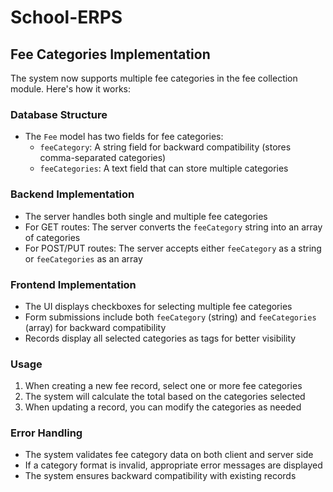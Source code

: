 # School-ERPS

## Fee Categories Implementation

The system now supports multiple fee categories in the fee collection module. Here's how it works:

### Database Structure
- The `Fee` model has two fields for fee categories:
  - `feeCategory`: A string field for backward compatibility (stores comma-separated categories)
  - `feeCategories`: A text field that can store multiple categories

### Backend Implementation
- The server handles both single and multiple fee categories
- For GET routes: The server converts the `feeCategory` string into an array of categories
- For POST/PUT routes: The server accepts either `feeCategory` as a string or `feeCategories` as an array

### Frontend Implementation
- The UI displays checkboxes for selecting multiple fee categories
- Form submissions include both `feeCategory` (string) and `feeCategories` (array) for backward compatibility
- Records display all selected categories as tags for better visibility

### Usage
1. When creating a new fee record, select one or more fee categories
2. The system will calculate the total based on the categories selected
3. When updating a record, you can modify the categories as needed

### Error Handling
- The system validates fee category data on both client and server side
- If a category format is invalid, appropriate error messages are displayed
- The system ensures backward compatibility with existing records 
